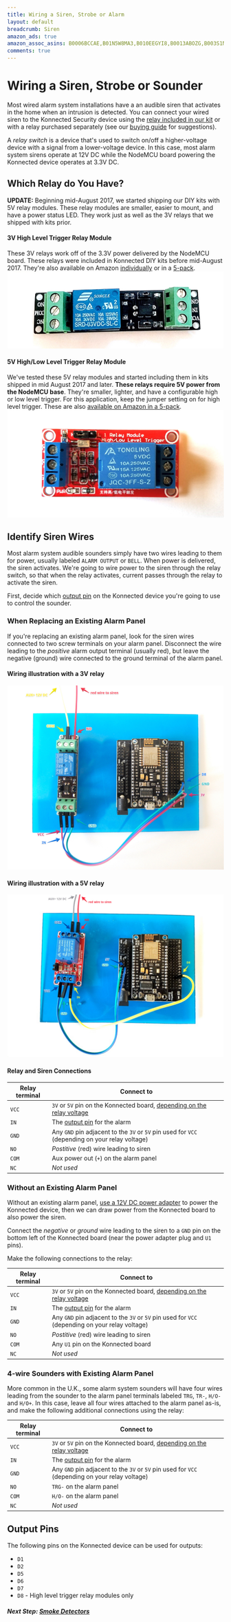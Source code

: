 ```yaml
---
title: Wiring a Siren, Strobe or Alarm
layout: default
breadcrumb: Siren
amazon_ads: true
amazon_assoc_asins: B0006BCCAE,B01N5W8MA3,B010EEGYI8,B0013ABOZG,B003S1NQ2C,B01E9P0G5K
comments: true
---
```


# Wiring a Siren, Strobe or Sounder

Most wired alarm system installations have a an audible siren that activates in the home when an intrusion is detected.
You can connect your wired siren to the Konnected Security device using the [relay included in our kit](https://store.konnected.io/products/wired-alarm-system-complete-kit)
or with a relay purchased separately (see our [buying guide](/security-alarm-system/buying-guide) for suggestions).
 
A _relay switch_ is a device that's used to switch on/off a higher-voltage device with a signal from a lower-voltage device.
In this case, most alarm system sirens operate at 12V DC while the NodeMCU board powering the Konnected device operates
at 3.3V DC.

## Which Relay do You Have?

**UPDATE:** Beginning mid-August 2017, we started shipping our DIY kits with 5V relay modules. These relay modules
are smaller, easier to mount, and have a power status LED. They work just as well as the 3V relays that we shipped with
kits prior. 

#### 3V High Level Trigger Relay Module
These 3V relays work off of the 3.3V power delivered by the NodeMCU board. These relays were included in Konnected DIY
kits before mid-August 2017. They're also available on Amazon [individually](https://www.amazon.com/Icstation-Channel-3V-Optocoupler-Development/dp/B01FK11HV4/ref=as_li_ss_tl?ie=UTF8&qid=1503174798&sr=8-2&keywords=icstation+3v+relay&linkCode=ll1&tag=konnected-io-20&linkId=b4310d1b35773f41b3273617b106988d)
or in a [5-pack](https://www.amazon.com/3V-Relay-Module-Optocoupler-Development/dp/B01M0E6SQM/ref=as_li_ss_tl?ie=UTF8&qid=1503174798&sr=8-1&keywords=icstation+3v+relay&linkCode=ll1&tag=konnected-io-20&linkId=8a08b0b32305b3dca82af3c1e76dd57b).
![](/assets/images/3v-relay-hi.png)


#### 5V High/Low Level Trigger Relay Module
We've tested these 5V relay modules and started including them in kits shipped in mid August 2017 and later. **These relays
require 5V power from the NodeMCU base**. They're smaller, lighter, and have a configurable high or low level trigger. 
For this application, keep the jumper setting on for high level trigger. These are
also [available on Amazon in a 5-pack](https://www.amazon.com/gp/product/B00XAGT052/ref=as_li_ss_tl?ie=UTF8&psc=1&linkCode=ll1&tag=konnected-io-20&linkId=edde017f27ebdaa43cf06dfaee293823).
![](/assets/images/5v-relay-hi-low.jpg) 

## Identify Siren Wires

Most alarm system audible sounders simply have two wires leading to them for power, usually labeled `ALARM OUTPUT`
or `BELL`. When power is delivered, the siren activates. We're going to wire power to the siren through the relay
switch, so that when the relay activates, current passes through the relay to activate the siren.

First, decide which [output pin](#output-pins) on the Konnected device you're going to use to control the sounder. 

### When Replacing an Existing Alarm Panel

If you're replacing an existing alarm panel, look for the siren wires connected to two screw terminals
on your alarm panel. Disconnect the wire leading to the _positive_ alarm output terminal (usually red), but leave the
negative (ground) wire connected to the ground terminal of the alarm panel.

#### Wiring illustration with a 3V relay

![](/assets/images/DSC_0109.jpg)

#### Wiring illustration with a 5V relay

![](/assets/images/siren-relay-wiring-5v.jpg)

#### Relay and Siren Connections

| Relay terminal | Connect to |
| -------------- | ---------- |
| `VCC`          | `3V` or `5V` pin on the Konnected board, [depending on the relay voltage](#which-relay-do-you-have)|
| `IN`           | The [output pin](#output-pins) for the alarm|
| `GND`          | Any `GND` pin adjacent to the `3V` or `5V` pin used for `VCC` (depending on your relay voltage) |
| `NO`           | _Postitive_ (red) wire leading to siren |
| `COM`          | Aux power out (`+`) on the alarm panel |
| `NC`           | _Not used_ |

### Without an Existing Alarm Panel

Without an existing alarm panel, [use a 12V DC power adapter](/security-alarm-system/wiring/power) to power the Konnected device,
then we can draw power from the Konnected board to also power the siren.

Connect the _negative_ or _ground_ wire leading to the siren to a `GND` pin on the bottom left of the Konnected board 
(near the power adapter plug and `U1` pins).

Make the following connections to the relay:

| Relay terminal | Connect to |
| -------------- | ---------- |
| `VCC`          | `3V` or `5V` pin on the Konnected board, [depending on the relay voltage](#which-relay-do-you-have)|
| `IN`           | The [output pin](#output-pins) for the alarm|
| `GND`          | Any `GND` pin adjacent to the `3V` or `5V` pin used for `VCC` (depending on your relay voltage) |
| `NO`           | _Postitive_ (red) wire leading to siren |
| `COM`          | Any `U1` pin on the Konnected board |
| `NC`           | _Not used_ |

### 4-wire Sounders with Existing Alarm Panel

More common in the U.K., some alarm system sounders will have four wires leading from the sounder to the alarm panel
terminals labeled `TRG`, `TR-`, `H/O-` and `H/O+`. In this case, leave all four wires attached to the alarm panel as-is,
 and make the following additional connections using the relay: 

| Relay terminal | Connect to |
| -------------- | ---------- |
| `VCC`          |  `3V` or `5V` pin on the Konnected board, [depending on the relay voltage](#which-relay-do-you-have)|
| `IN`           | The [output pin](#output-pins) for the alarm|
| `GND`          | Any `GND` pin adjacent to the `3V` or `5V` pin used for `VCC` (depending on your relay voltage) |
| `NO`           | `TRG-` on the alarm panel |
| `COM`          | `H/O-` on the alarm panel |
| `NC`           | _Not used_ |

## Output Pins

The following pins on the Konnected device can be used for outputs:
* `D1`
* `D2`
* `D5`
* `D6`
* `D7`
* `D8` - High level trigger relay modules only 

##### **Next Step:** [Smoke Detectors](/security-alarm-system/wiring/smoke-detectors)
